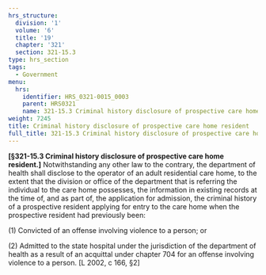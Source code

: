 ```yaml
---
hrs_structure:
  division: '1'
  volume: '6'
  title: '19'
  chapter: '321'
  section: 321-15.3
type: hrs_section
tags:
  - Government
menu:
  hrs:
    identifier: HRS_0321-0015_0003
    parent: HRS0321
    name: 321-15.3 Criminal history disclosure of prospective care home resident
weight: 7245
title: Criminal history disclosure of prospective care home resident
full_title: 321-15.3 Criminal history disclosure of prospective care home resident
---
```

**[§321-15.3 Criminal history disclosure of prospective care home resident.]** Notwithstanding any other law to the contrary, the department of health shall disclose to the operator of an adult residential care home, to the extent that the division or office of the department that is referring the individual to the care home possesses, the information in existing records at the time of, and as part of, the application for admission, the criminal history of a prospective resident applying for entry to the care home when the prospective resident had previously been:

(1) Convicted of an offense involving violence to a person; or

(2) Admitted to the state hospital under the jurisdiction of the department of health as a result of an acquittal under chapter 704 for an offense involving violence to a person. [L 2002, c 166, §2]
